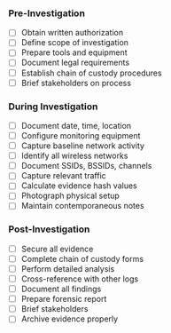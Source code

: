 
### Pre-Investigation
- [ ] Obtain written authorization
- [ ] Define scope of investigation
- [ ] Prepare tools and equipment
- [ ] Document legal requirements
- [ ] Establish chain of custody procedures
- [ ] Brief stakeholders on process

### During Investigation
- [ ] Document date, time, location
- [ ] Configure monitoring equipment
- [ ] Capture baseline network activity
- [ ] Identify all wireless networks
- [ ] Document SSIDs, BSSIDs, channels
- [ ] Capture relevant traffic
- [ ] Calculate evidence hash values
- [ ] Photograph physical setup
- [ ] Maintain contemporaneous notes

### Post-Investigation
- [ ] Secure all evidence
- [ ] Complete chain of custody forms
- [ ] Perform detailed analysis
- [ ] Cross-reference with other logs
- [ ] Document all findings
- [ ] Prepare forensic report
- [ ] Brief stakeholders
- [ ] Archive evidence properly
